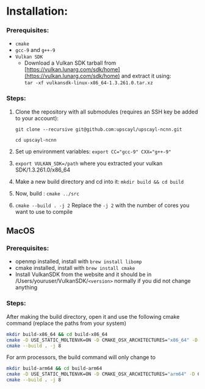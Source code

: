 # Installation:

### Prerequisites:

- `cmake`
- `gcc-9` and `g++-9`
- `Vulkan SDK`
  - Download a Vulkan SDK tarball from [https://vulkan.lunarg.com/sdk/home](https://vulkan.lunarg.com/sdk/home) and extract it using:\
     `tar -xf vulkansdk-linux-x86_64-1.3.261.0.tar.xz`

### Steps:

1. Clone the repository with all submodules (requires an SSH key be added to your account):

   `git clone --recursive git@github.com:upscayl/upscayl-ncnn.git`

   `cd upscayl-ncnn`

2. Set up environment variables: `export CC="gcc-9" CXX="g++-9" `
3. `export VULKAN_SDK=/path` where you extracted your vulkan SDK/1.3.261.0/x86_64
4. Make a new build directory and cd into it: `mkdir build && cd build`
5. Now, build : `cmake ../src`
6. `cmake --build . -j 2` Replace the `-j 2` with the number of cores you want to use to compile

## MacOS

### Prerequisites:

- openmp installed, install with `brew install libomp`
- cmake installed, install with `brew install cmake`
- Install VulkanSDK from the website and it should be in /Users/youruser/VulkanSDK/`<version>` normally if you did not change anything

### Steps:

After making the build directory, open it and use the following cmake command (replace the paths from your system)

```bash
mkdir build-x86_64 && cd build-x86_64
cmake -D USE_STATIC_MOLTENVK=ON -D CMAKE_OSX_ARCHITECTURES="x86_64" -D OpenMP_C_FLAGS="-Xclang -fopenmp" -D OpenMP_CXX_FLAGS="-Xclang -fopenmp" -D OpenMP_C_LIB_NAMES="libomp" -D OpenMP_CXX_LIB_NAMES="libomp" -D OpenMP_libomp_LIBRARY="/opt/homebrew/opt/libomp/lib/libomp.a" -D Vulkan_INCLUDE_DIR="./VulkanSDK/*/MoltenVK/include" -D Vulkan_LIBRARY=./VulkanSDK/*/MoltenVK/MoltenVK.xcframework/macos-arm64_x86_64/libMoltenVK.a ../src
cmake --build . -j 8
```

For arm processors, the build command will only change to

```bash
mkdir build-arm64 && cd build-arm64
cmake -D USE_STATIC_MOLTENVK=ON -D CMAKE_OSX_ARCHITECTURES="arm64" -D CMAKE_CROSSCOMPILING=ON -D CMAKE_SYSTEM_PROCESSOR=arm64 -D OpenMP_C_FLAGS="-Xclang -fopenmp" -D OpenMP_CXX_FLAGS="-Xclang -fopenmp -I/opt/homebrew/opt/libomp/include" -D OpenMP_C_LIB_NAMES="libomp" -D OpenMP_CXX_LIB_NAMES="libomp" -D OpenMP_libomp_LIBRARY="/opt/homebrew/opt/libomp/lib/libomp.a" -D Vulkan_INCLUDE_DIR="../VulkanSDK/1.3.261.1/MoltenVK/include" -D Vulkan_LIBRARY="../VulkanSDK/1.3.261.1/MoltenVK/MoltenVK.xcframework/macos-arm64_x86_64/libMoltenVK.a" ../src
cmake --build . -j 8
```
